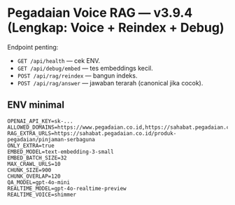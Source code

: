 # Pegadaian Voice RAG — v3.9.4 (Lengkap: Voice + Reindex + Debug)

Endpoint penting:
- `GET /api/health` — cek ENV.
- `GET /api/debug/embed` — tes embeddings kecil.
- `POST /api/rag/reindex` — bangun indeks.
- `POST /api/rag/answer` — jawaban terarah (canonical jika cocok).

## ENV minimal
```
OPENAI_API_KEY=sk-...
ALLOWED_DOMAINS=https://www.pegadaian.co.id,https://sahabat.pegadaian.co.id
RAG_EXTRA_URLS=https://sahabat.pegadaian.co.id/produk-pegadaian/pinjaman-serbaguna
ONLY_EXTRA=true
EMBED_MODEL=text-embedding-3-small
EMBED_BATCH_SIZE=32
MAX_CRAWL_URLS=10
CHUNK_SIZE=900
CHUNK_OVERLAP=120
QA_MODEL=gpt-4o-mini
REALTIME_MODEL=gpt-4o-realtime-preview
REALTIME_VOICE=shimmer
```
